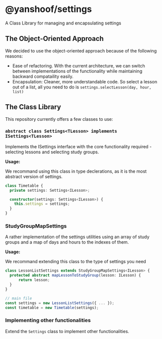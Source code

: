 # @yanshoof/settings

A Class Library for managing and encapsulating settings

## The Object-Oriented Approach

We decided to use the object-oriented approach because of the following reasons:

- Ease of refactoring. With the current architecture, we can switch between implementations of the functionality while maintaining backward compataility easily.
- Encapsulation: Cleaner, more understandable code. So select a lesson out of a list, all you need to do is `settings.selectLesson(day, hour, list)`

## The Class Library

This repository currently offers a few classes to use:

### `abstract class Settings<TLesson> implements ISettings<TLesson>`

Implements the ISettings interface with the core functionality required - selecting lessons and selecting study groups.

**Usage:**

We recommand using this class in type declerations, as it is the most abstract version of settings.

```ts
class Timetable {
  private settings: Settings<ILesson>;

  constructor(settings: Settings<ILesson>) {
    this.settings = settings;
  }
}
```

### StudyGroupMapSettings

A rather implementation of the settings utilities using an array of study groups and a map of days and hours to the indexes of them.

**Usage:**

We recommand extending this class to the type of settings you need

```ts
class LessonListSettings extends StudyGroupMapSettings<ILesson> {
  protected abstract mapLessonToStudyGroup(lesson: ILesson) {
      return lesson;
  }
}

// main file
const settings = new LessonListSettings({ ... });
const timetable = new Timetable(settings);
```

### Implementing other functionalities

Extend the `Settings` class to implement other functionalities.
